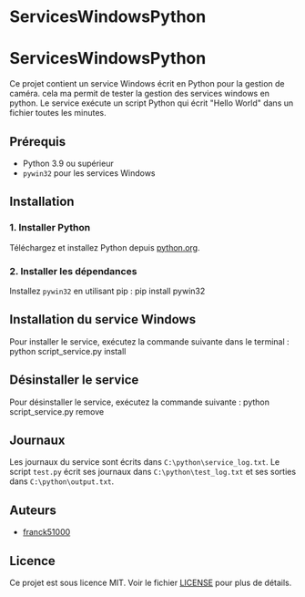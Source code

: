 # ServicesWindowsPython

# ServicesWindowsPython

Ce projet contient un service Windows écrit en Python pour la gestion de caméra. 
cela ma permit de tester la gestion des services windows en python.
Le service exécute un script Python qui écrit "Hello World" dans un fichier toutes les minutes.

## Prérequis

- Python 3.9 ou supérieur
- `pywin32` pour les services Windows

## Installation

### 1. Installer Python

Téléchargez et installez Python depuis [python.org](https://www.python.org/downloads/).

### 2. Installer les dépendances

Installez `pywin32` en utilisant pip :
pip install pywin32



## Installation du service Windows

Pour installer le service, exécutez la commande suivante dans le terminal :
python script_service.py install

## Désinstaller le service

Pour désinstaller le service, exécutez la commande suivante :
python script_service.py remove


## Journaux

Les journaux du service sont écrits dans `C:\python\service_log.txt`. Le script `test.py` écrit ses journaux dans `C:\python\test_log.txt` et ses sorties dans `C:\python\output.txt`.

## Auteurs

- [franck51000](https://github.com/franck51000)

## Licence

Ce projet est sous licence MIT. Voir le fichier [LICENSE](LICENSE) pour plus de détails.

